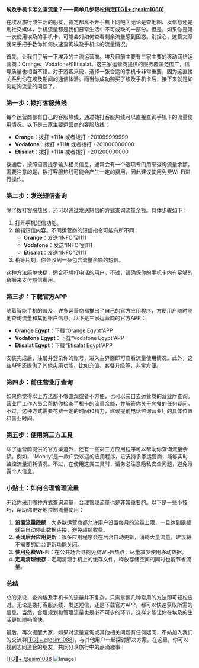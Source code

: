 **埃及手机卡怎么查流量？——简单几步轻松搞定[[TG💪+ @esim1088](https://t.me/s/esim1088)]**

在埃及旅行或生活的朋友，肯定都离不开手机上网吧？无论是查地图、发信息还是刷社交媒体，手机流量都是我们日常生活中不可或缺的一部分。但是，如果你是第一次使用埃及的手机卡，可能会对如何查看剩余流量感到困惑。别担心，这篇文章就来手把手教你如何快速查询埃及手机卡的流量情况。

首先，让我们了解一下埃及的主流运营商。埃及目前主要有三家主要的移动网络运营商：Orange、Vodafone和Etisalat。这三家运营商提供的服务覆盖范围广，信号质量也相当不错。对于游客来说，选择一张合适的手机卡非常重要，因为这直接关系到你在埃及期间的通信体验。而当你成功购买了埃及手机卡后，接下来就是如何查询流量的问题了。

### **第一步：拨打客服热线**
每个运营商都有自己的客服热线，通过拨打客服热线可以直接查询手机卡的流量使用情况。以下是三家主要运营商的客服热线：
- **Orange**：拨打 *111# 或者拨打 +201099999999
- **Vodafone**：拨打 *111# 或者拨打 +201000000000
- **Etisalat**：拨打 *111# 或者拨打 +201200000000

拨通后，按照语音提示输入相关信息，通常会有一个选项专门用来查询流量余额。需要注意的是，拨打客服热线可能会产生一定的费用，因此建议使用免费Wi-Fi进行操作。

### **第二步：发送短信查询**
除了拨打客服热线，还可以通过发送短信的方式查询流量余额。具体步骤如下：
1. 打开手机短信功能。
2. 编辑短信内容。不同运营商的短信指令可能有所不同：
   - **Orange**：发送“INFO”到111
   - **Vodafone**：发送“INFO”到111
   - **Etisalat**：发送“INFO”到111
3. 稍等片刻，你会收到一条包含流量余额的短信。

这种方法简单快捷，适合不想打电话的用户。不过，请确保你的手机卡内有足够的余额来支付短信费用。

### **第三步：下载官方APP**
随着智能手机的普及，许多运营商都推出了自己的官方应用程序，方便用户随时随地查询流量和其他账户信息。以下是三家运营商的官方APP：
- **Orange Egypt**：下载“Orange Egypt”APP
- **Vodafone Egypt**：下载“Vodafone Egypt”APP
- **Etisalat Egypt**：下载“Etisalat Egypt”APP

安装完成后，注册并登录你的账号，进入主界面即可查看流量使用情况。此外，这些APP还提供了其他实用功能，比如充值、套餐升级等，非常方便。

### **第四步：前往营业厅查询**
如果你觉得以上方法都不够直观或者不方便，也可以亲自去运营商的营业厅查询。营业厅工作人员会帮助你检查手机卡的流量余额，并解答你关于套餐的任何疑问。不过，这种方式需要花费一定的时间和精力，建议提前电话咨询营业厅的具体位置和营业时间。

### **第五步：使用第三方工具**
除了运营商提供的官方渠道外，还有一些第三方应用程序可以帮助你查询流量余额。例如，“Mobily”是一款广受欢迎的应用程序，它支持多家运营商，能够实时监控流量消耗情况。不过，在使用这类工具时，请务必注意隐私安全问题，避免泄露个人信息。

### **小贴士：如何合理管理流量**
无论你采用哪种方式查询流量，合理管理流量也是非常重要的。以下是一些小技巧，帮助你更好地控制流量使用：
1. **设置流量限额**：大多数运营商都允许用户设置每月的流量上限，一旦达到限额就会自动停止数据连接，避免超额收费。
2. **关闭后台应用更新**：很多应用程序会在后台自动更新，消耗大量流量。建议将不需要的后台更新功能关闭。
3. **使用免费Wi-Fi**：在公共场合寻找免费Wi-Fi热点，尽量减少使用移动数据。
4. **定期清理缓存**：定期清理手机上的缓存文件，释放存储空间的同时也能节省流量。

### **总结**
总的来说，查询埃及手机卡的流量并不复杂，只需掌握几种常用的方法即可轻松应对。无论是拨打客服热线、发送短信，还是下载官方APP，都可以快速获取所需的信息。当然，合理规划和管理流量也是必不可少的环节，这样才能让你在埃及的生活更加顺畅愉快。

最后，再次提醒大家，如果对流量查询或其他相关问题有任何疑问，不妨加入我们的交流群[[TG💪+ @esim1088](https://t.me/s/esim1088)]，与其他用户一起探讨解决方案。在这里，你可以找到志同道合的朋友，共同分享旅行中的点滴趣事！

[[TG💪+ @esim1088](https://t.me/s/esim1088) ![Image](https://i.postimg.cc/4NQfJmqS/Snipaste-2025-05-13-00-14-12.png)]